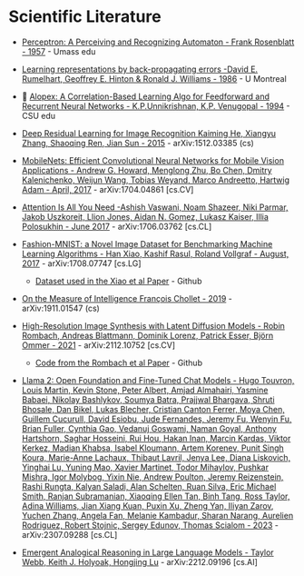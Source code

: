 # Scientific Literature

* [Perceptron: A Perceiving and Recognizing Automaton - Frank Rosenblatt - 1957](https://blogs.umass.edu/brain-wars/files/2016/03/rosenblatt-1957.pdf) - Umass edu

* [Learning representations by back-propagating errors -David E. Rumelhart, Geoffrey E. Hinton & Ronald J. Williams - 1986](https://www.iro.umontreal.ca/~vincentp/ift3395/lectures/backprop_old.pdf) - U Montreal
  
* :wolf: [Alopex: A Correlation-Based Learning Algo for Feedforward and Recurrent Neural Networks - K.P.Unnikrishnan, K.P. Venugopal - 1994](https://www.cs.colostate.edu/~anderson/cs545/notebooks/Alopex.pdf) - CSU edu 

* [Deep Residual Learning for Image Recognition Kaiming He, Xiangyu Zhang, Shaoqing Ren, Jian Sun - 2015](https://arxiv.org/abs/1512.03385) - arXiv:1512.03385 (cs)

* [MobileNets: Efficient Convolutional Neural Networks for Mobile Vision Applications - Andrew G. Howard, Menglong Zhu, Bo Chen, Dmitry Kalenichenko, Weijun Wang, Tobias Weyand, Marco Andreetto, Hartwig Adam - April, 2017](https://arxiv.org/abs/1704.04861) - arXiv:1704.04861 [cs.CV]

* [Attention Is All You Need -Ashish Vaswani, Noam Shazeer, Niki Parmar, Jakob Uszkoreit, Llion Jones, Aidan N. Gomez, Lukasz Kaiser, Illia Polosukhin - June 2017](https://arxiv.org/abs/1706.03762) - 	arXiv:1706.03762 [cs.CL]

* [Fashion-MNIST: a Novel Image Dataset for Benchmarking Machine Learning Algorithms - Han Xiao, Kashif Rasul, Roland Vollgraf - August, 2017](https://arxiv.org/abs/1708.07747) - arXiv:1708.07747 [cs.LG]

  * [Dataset used in the Xiao et al Paper](https://github.com/zalandoresearch/fashion-mnist) - Github

* [On the Measure of Intelligence
François Chollet - 2019](https://arxiv.org/abs/1911.01547) - arXiv:1911.01547 (cs)

* [High-Resolution Image Synthesis with Latent Diffusion Models - Robin Rombach, Andreas Blattmann, Dominik Lorenz, Patrick Esser, Björn Ommer - 2021](https://arxiv.org/abs/2112.10752) - arXiv:2112.10752 [cs.CV]

  * [Code from the Rombach et al Paper](https://github.com/CompVis/latent-diffusion) - Github
 
* [Llama 2: Open Foundation and Fine-Tuned Chat Models - 
Hugo Touvron, Louis Martin, Kevin Stone, Peter Albert, Amjad Almahairi, Yasmine Babaei, Nikolay Bashlykov, Soumya Batra, Prajjwal Bhargava, Shruti Bhosale, Dan Bikel, Lukas Blecher, Cristian Canton Ferrer, Moya Chen, Guillem Cucurull, David Esiobu, Jude Fernandes, Jeremy Fu, Wenyin Fu, Brian Fuller, Cynthia Gao, Vedanuj Goswami, Naman Goyal, Anthony Hartshorn, Saghar Hosseini, Rui Hou, Hakan Inan, Marcin Kardas, Viktor Kerkez, Madian Khabsa, Isabel Kloumann, Artem Korenev, Punit Singh Koura, Marie-Anne Lachaux, Thibaut Lavril, Jenya Lee, Diana Liskovich, Yinghai Lu, Yuning Mao, Xavier Martinet, Todor Mihaylov, Pushkar Mishra, Igor Molybog, Yixin Nie, Andrew Poulton, Jeremy Reizenstein, Rashi Rungta, Kalyan Saladi, Alan Schelten, Ruan Silva, Eric Michael Smith, Ranjan Subramanian, Xiaoqing Ellen Tan, Binh Tang, Ross Taylor, Adina Williams, Jian Xiang Kuan, Puxin Xu, Zheng Yan, Iliyan Zarov, Yuchen Zhang, Angela Fan, Melanie Kambadur, Sharan Narang, Aurelien Rodriguez, Robert Stojnic, Sergey Edunov, Thomas Scialom - 2023](https://arxiv.org/abs/2307.09288) - 	arXiv:2307.09288 [cs.CL]

* [Emergent Analogical Reasoning in Large Language Models - Taylor Webb, Keith J. Holyoak, Hongjing Lu](https://arxiv.org/abs/2212.09196) - 	arXiv:2212.09196 [cs.AI]
